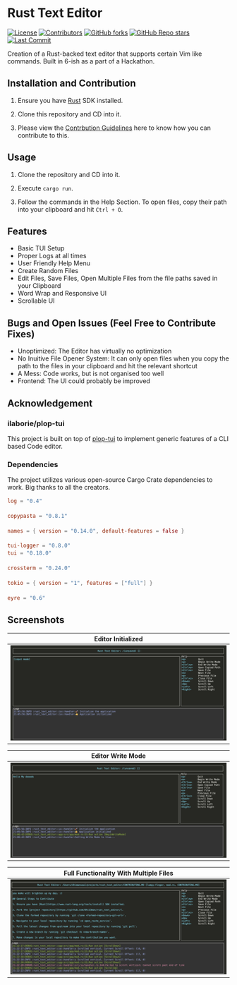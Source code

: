 # Rust Text Editor

[![License](https://img.shields.io/github/license/dhi13man/rust_text_editor)](https://github.com/Dhi13man/rust_text_editor/blob/main/LICENSE)
[![Contributors](https://img.shields.io/github/contributors-anon/dhi13man/rust_text_editor?style=flat)](https://github.com/Dhi13man/rust_text_editor/graphs/contributors)
[![GitHub forks](https://img.shields.io/github/forks/dhi13man/rust_text_editor?style=social)](https://github.com/Dhi13man/rust_text_editor/network/members)
[![GitHub Repo stars](https://img.shields.io/github/stars/dhi13man/rust_text_editor?style=social)](https://github.com/Dhi13man/rust_text_editor)
[![Last Commit](https://img.shields.io/github/last-commit/dhi13man/rust_text_editor)](https://github.com/Dhi13man/rust_text_editor/commits/main)

Creation of a Rust-backed text editor that supports certain Vim like commands. Built in 6-ish as a part of a Hackathon.

## Installation and Contribution

1. Ensure you have [Rust](https://www.rust-lang.org/tools/install) SDK installed.

2. Clone this repository and CD into it.

3. Please view the [Contrbution Guidelines](https://raw.githubusercontent.com/Dhi13man/rust_text_editor/master/CONTRIBUTING.MD) here to know how you can contribute to this.

## Usage

1. Clone the repository and CD into it.

2. Execute `cargo run`.

3. Follow the commands in the Help Section. To open files, copy their path into your clipboard and hit `Ctrl + O`.

## Features

- Basic TUI Setup
- Proper Logs at all times
- User Friendly Help Menu
- Create Random Files
- Edit Files, Save Files, Open Multiple Files from the file paths saved in your Clipboard
- Word Wrap and Responsive UI
- Scrollable UI

## Bugs and Open Issues (Feel Free to Contribute Fixes)

- Unoptimized: The Editor has virtually no optimization
- No Inuitive File Opener System: It can only open files when you copy the path to the files in your clipboard and hit the relevant shortcut
- A Mess: Code works, but is not organised too well
- Frontend: The UI could probably be improved

## Acknowledgement

### ilaborie/plop-tui

This project is built on top of [plop-tui](https://github.com/ilaborie/plop-tui) to implement generic features of a CLI based Code editor.

### Dependencies

The project utilizes various open-source Cargo Crate dependencies to work. Big thanks to all the creators.

```toml
log = "0.4"

copypasta = "0.8.1"

names = { version = "0.14.0", default-features = false }

tui-logger = "0.8.0"
tui = "0.18.0"

crossterm = "0.24.0"

tokio = { version = "1", features = ["full"] }

eyre = "0.6"
```

## Screenshots

| Editor Initialized |
| :---: |
| ![Editor Initialized](https://raw.githubusercontent.com/Dhi13man/rust_text_editor/master/assets/screenshots/Editor_Initialized.png) |

| Editor Write Mode |
| :---: |
| ![Editor Write Mode](https://raw.githubusercontent.com/Dhi13man/rust_text_editor/master/assets/screenshots/Editor_Write_Mode.png) |

| Full Functionality With Multiple Files |
| :---: |
| ![Full Functionality With Multiple Files](https://raw.githubusercontent.com/Dhi13man/rust_text_editor/master/assets/screenshots/Full_Functionality_Multiple_Files.png) |
